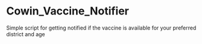 # Cowin_Vaccine_Notifier
Simple script for getting notified if the vaccine is available for your preferred district and age
